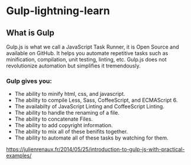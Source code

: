 # Gulp-lightning-learn
## What is Gulp

 Gulp.js is what we call a JavaScript Task Runner, it is Open Source and available on GitHub. It helps you automate repetitive tasks such as minification, compilation, unit testing, linting, etc. Gulp.js does not revolutionize automation but simplifies it tremendously.
 
### Gulp gives you:
- The ability to minify html, css, and javascript.
- The ability to compile Less, Sass, CoffeeScript, and ECMAScript 6.
- The availabilty of JavaScript Linting and CoffeeScript Linting.
- The ability to handle the renaming of a file.
- The ability to concatenate Files.
- The ability to add copyright information.
- The ability to mix all of these benifits together.
- The ability to automate all of these tasks by watching for them.

 https://julienrenaux.fr/2014/05/25/introduction-to-gulp-js-with-practical-examples/
